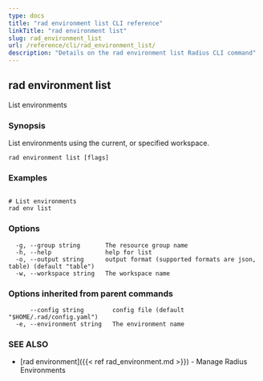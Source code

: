 ```yaml
---
type: docs
title: "rad environment list CLI reference"
linkTitle: "rad environment list"
slug: rad_environment_list
url: /reference/cli/rad_environment_list/
description: "Details on the rad environment list Radius CLI command"
---
```

## rad environment list

List environments

### Synopsis

List environments using the current, or specified workspace.

```
rad environment list [flags]
```

### Examples

```

# List environments
rad env list

```

### Options

```
  -g, --group string       The resource group name
  -h, --help               help for list
  -o, --output string      output format (supported formats are json, table) (default "table")
  -w, --workspace string   The workspace name
```

### Options inherited from parent commands

```
      --config string        config file (default "$HOME/.rad/config.yaml")
  -e, --environment string   The environment name
```

### SEE ALSO

* [rad environment]({{< ref rad_environment.md >}})	 - Manage Radius Environments

